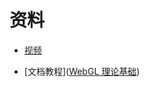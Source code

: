 # 资料

- [视频](https://www.bilibili.com/video/BV1WQ4y1m7NF?spm_id_from=333.337.search-card.all.click)

- [文档教程]([WebGL 理论基础](https://webglfundamentals.org/webgl/lessons/zh_cn/))


